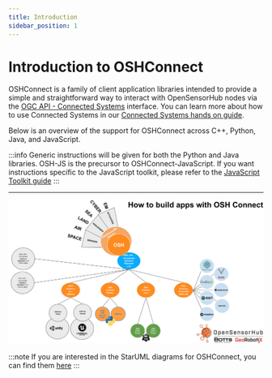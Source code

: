 ```yaml
---
title: Introduction
sidebar_position: 1
---
```



# Introduction to OSHConnect

OSHConnect is a family of client application libraries intended to provide a simple and straightforward way to interact with OpenSensorHub nodes via the [OGC API - Connected Systems](https://ogcapi.ogc.org/connectedsystems/) interface. You can learn more about how to use Connected Systems in our [Connected Systems hands on guide](/docs/osh-connect/connected-systems).

Below is an overview of the support for OSHConnect across C++, Python, Java, and JavaScript.

:::info
Generic instructions will be given for both the Python and Java libraries. OSH-JS is the precursor to OSHConnect-JavaScript. If you want instructions specific to the JavaScript toolkit, please refer to the [JavaScript Toolkit guide](osh-js/introduction)
:::

--- 
![OSHConnect Diagram](../assets/osh/osh-dev.png)

:::note
If you are interested in the StarUML diagrams for OSHConnect, you can find them [here](https://drive.google.com/file/d/1FVrnYiuAR8ykqfOUa1NuoMyZ1abXzMPw/view)
:::